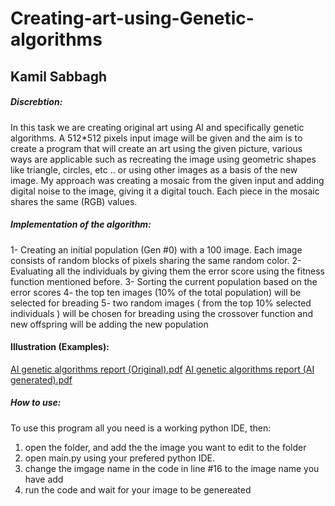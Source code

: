 # Creating-art-using-Genetic-algorithms

## Kamil Sabbagh

##### Discrebtion:
In this task we are creating original art using AI and specifically genetic algorithms. A
512*512 pixels input image will be given and the aim is to create a program that will
create an art using the given picture, various ways are applicable such as recreating
the image using geometric shapes like triangle, circles, etc .. or using other images
as a basis of the new image.
My approach was creating a mosaic from the given input and adding digital noise to
the image, giving it a digital touch. Each piece in the mosaic shares the same (RGB)
values.

##### Implementation of the algorithm:
1- Creating an initial population (Gen #0) with a 100 image. Each image consists of
random blocks of pixels sharing the same random color.
2- Evaluating all the individuals by giving them the error score using the fitness
function mentioned before.
3- Sorting the current population based on the error scores
4- the top ten images (10% of the total population) will be selected for breading
5- two random images ( from the top 10% selected individuals ) will be chosen for
breading using the crossover function and new offspring will be adding the new
population

#### Illustration (Examples):
[AI genetic algorithms report (Original).pdf](https://github.com/Kamil-Sabbagh/Creating-art-using-Genetic-algorithms/files/7005992/AI.genetic.algorithms.report.Original.pdf)
[AI genetic algorithms report (AI generated).pdf](https://github.com/Kamil-Sabbagh/Creating-art-using-Genetic-algorithms/files/7005993/AI.genetic.algorithms.report.AI.generated.pdf)


##### How to use:
To use this program all you need is a working python IDE, then:
1) open the folder, and add the the image you want to edit to the folder
2) open main.py using your prefered python IDE. 
3) change the imgage name in the code in line #16 to the image name you have add
4) run the code and wait for your image to be genereated
